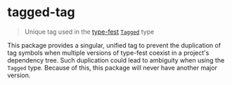 # tagged-tag

> Unique tag used in the [type-fest](https://github.com/sindresorhus/type-fest) [`Tagged`](https://github.com/sindresorhus/type-fest/blob/a6612048e1bf4c6e787b1a10007dd90c5c9f34e7/source/opaque.d.ts#L122-L184) type

This package provides a singular, unified tag to prevent the duplication of tag symbols when multiple versions of type-fest coexist in a project's dependency tree. Such duplication could lead to ambiguity when using the `Tagged` type. Because of this, this package will never have another major version.
